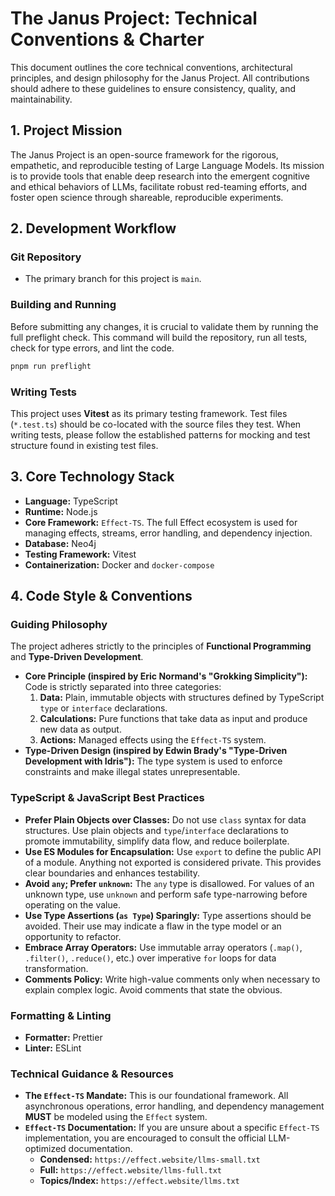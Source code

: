 # The Janus Project: Technical Conventions & Charter

This document outlines the core technical conventions, architectural principles, and design philosophy for the Janus Project. All contributions should adhere to these guidelines to ensure consistency, quality, and maintainability.

## 1. Project Mission

The Janus Project is an open-source framework for the rigorous, empathetic, and reproducible testing of Large Language Models. Its mission is to provide tools that enable deep research into the emergent cognitive and ethical behaviors of LLMs, facilitate robust red-teaming efforts, and foster open science through shareable, reproducible experiments.

## 2. Development Workflow

### Git Repository

-   The primary branch for this project is `main`.

### Building and Running

Before submitting any changes, it is crucial to validate them by running the full preflight check. This command will build the repository, run all tests, check for type errors, and lint the code.

```bash
pnpm run preflight
```

### Writing Tests

This project uses **Vitest** as its primary testing framework. Test files (`*.test.ts`) should be co-located with the source files they test. When writing tests, please follow the established patterns for mocking and test structure found in existing test files.

## 3. Core Technology Stack

-   **Language:** TypeScript
-   **Runtime:** Node.js
-   **Core Framework:** `Effect-TS`. The full Effect ecosystem is used for managing effects, streams, error handling, and dependency injection.
-   **Database:** Neo4j
-   **Testing Framework:** Vitest
-   **Containerization:** Docker and `docker-compose`

## 4. Code Style & Conventions

### Guiding Philosophy

The project adheres strictly to the principles of **Functional Programming** and **Type-Driven Development**.

-   **Core Principle (inspired by Eric Normand's "Grokking Simplicity"):** Code is strictly separated into three categories:
    1.  **Data:** Plain, immutable objects with structures defined by TypeScript `type` or `interface` declarations.
    2.  **Calculations:** Pure functions that take data as input and produce new data as output.
    3.  **Actions:** Managed effects using the `Effect-TS` system.
-   **Type-Driven Design (inspired by Edwin Brady's "Type-Driven Development with Idris"):** The type system is used to enforce constraints and make illegal states unrepresentable.

### TypeScript & JavaScript Best Practices

-   **Prefer Plain Objects over Classes:** Do not use `class` syntax for data structures. Use plain objects and `type`/`interface` declarations to promote immutability, simplify data flow, and reduce boilerplate.
-   **Use ES Modules for Encapsulation:** Use `export` to define the public API of a module. Anything not exported is considered private. This provides clear boundaries and enhances testability.
-   **Avoid `any`; Prefer `unknown`:** The `any` type is disallowed. For values of an unknown type, use `unknown` and perform safe type-narrowing before operating on the value.
-   **Use Type Assertions (`as Type`) Sparingly:** Type assertions should be avoided. Their use may indicate a flaw in the type model or an opportunity to refactor.
-   **Embrace Array Operators:** Use immutable array operators (`.map()`, `.filter()`, `.reduce()`, etc.) over imperative `for` loops for data transformation.
-   **Comments Policy:** Write high-value comments only when necessary to explain complex logic. Avoid comments that state the obvious.

### Formatting & Linting

-   **Formatter:** Prettier
-   **Linter:** ESLint

### Technical Guidance & Resources

-   **The `Effect-TS` Mandate:** This is our foundational framework. All asynchronous operations, error handling, and dependency management **MUST** be modeled using the `Effect` system.
-   **`Effect-TS` Documentation:** If you are unsure about a specific `Effect-TS` implementation, you are encouraged to consult the official LLM-optimized documentation.
    -   **Condensed:** `https://effect.website/llms-small.txt`
    -   **Full:** `https://effect.website/llms-full.txt`
    -   **Topics/Index:** `https://effect.website/llms.txt`

